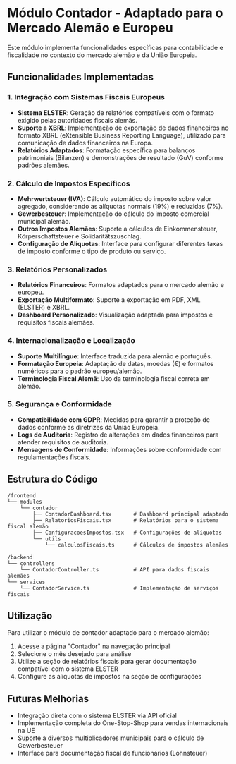 # Módulo Contador - Adaptado para o Mercado Alemão e Europeu

Este módulo implementa funcionalidades específicas para contabilidade e fiscalidade no contexto do mercado alemão e da União Europeia.

## Funcionalidades Implementadas

### 1. Integração com Sistemas Fiscais Europeus

- **Sistema ELSTER**: Geração de relatórios compatíveis com o formato exigido pelas autoridades fiscais alemãs.
- **Suporte a XBRL**: Implementação de exportação de dados financeiros no formato XBRL (eXtensible Business Reporting Language), utilizado para comunicação de dados financeiros na Europa.
- **Relatórios Adaptados**: Formatação específica para balanços patrimoniais (Bilanzen) e demonstrações de resultado (GuV) conforme padrões alemães.

### 2. Cálculo de Impostos Específicos

- **Mehrwertsteuer (IVA)**: Cálculo automático do imposto sobre valor agregado, considerando as alíquotas normais (19%) e reduzidas (7%).
- **Gewerbesteuer**: Implementação do cálculo do imposto comercial municipal alemão.
- **Outros Impostos Alemães**: Suporte a cálculos de Einkommensteuer, Körperschaftsteuer e Solidaritätszuschlag.
- **Configuração de Alíquotas**: Interface para configurar diferentes taxas de imposto conforme o tipo de produto ou serviço.

### 3. Relatórios Personalizados

- **Relatórios Financeiros**: Formatos adaptados para o mercado alemão e europeu.
- **Exportação Multiformato**: Suporte a exportação em PDF, XML (ELSTER) e XBRL.
- **Dashboard Personalizado**: Visualização adaptada para impostos e requisitos fiscais alemães.

### 4. Internacionalização e Localização

- **Suporte Multilíngue**: Interface traduzida para alemão e português.
- **Formatação Europeia**: Adaptação de datas, moedas (€) e formatos numéricos para o padrão europeu/alemão.
- **Terminologia Fiscal Alemã**: Uso da terminologia fiscal correta em alemão.

### 5. Segurança e Conformidade

- **Compatibilidade com GDPR**: Medidas para garantir a proteção de dados conforme as diretrizes da União Europeia.
- **Logs de Auditoria**: Registro de alterações em dados financeiros para atender requisitos de auditoria.
- **Mensagens de Conformidade**: Informações sobre conformidade com regulamentações fiscais.

## Estrutura do Código

```
/frontend
└── modules
    └── contador
        ├── ContadorDashboard.tsx       # Dashboard principal adaptado
        ├── RelatoriosFiscais.tsx       # Relatórios para o sistema fiscal alemão
        ├── ConfiguracoesImpostos.tsx   # Configurações de alíquotas
        └── utils
            └── calculosFiscais.ts      # Cálculos de impostos alemães

/backend
└── controllers
    └── ContadorController.ts           # API para dados fiscais alemães
└── services
    └── ContadorService.ts              # Implementação de serviços fiscais
```

## Utilização

Para utilizar o módulo de contador adaptado para o mercado alemão:

1. Acesse a página "Contador" na navegação principal
2. Selecione o mês desejado para análise
3. Utilize a seção de relatórios fiscais para gerar documentação compatível com o sistema ELSTER
4. Configure as alíquotas de impostos na seção de configurações

## Futuras Melhorias

- Integração direta com o sistema ELSTER via API oficial
- Implementação completa do One-Stop-Shop para vendas internacionais na UE
- Suporte a diversos multiplicadores municipais para o cálculo de Gewerbesteuer
- Interface para documentação fiscal de funcionários (Lohnsteuer) 